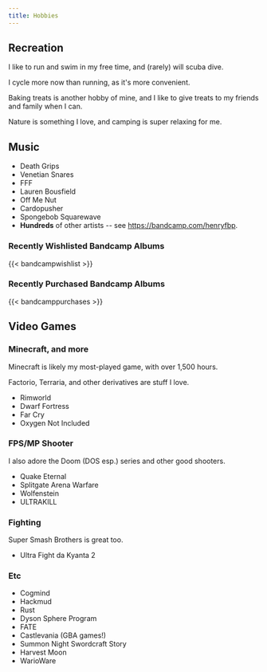 ```yaml
---
title: Hobbies
---
```


## Recreation

I like to run and swim in my free time, and (rarely) will scuba dive.

I cycle more now than running, as it's more convenient.

Baking treats is another hobby of mine, and I like to give treats to my friends and family when I can.

Nature is something I love, and camping is super relaxing for me.

## Music

- Death Grips
- Venetian Snares
- FFF
- Lauren Bousfield
- Off Me Nut
- Cardopusher
- Spongebob Squarewave
- **Hundreds** of other artists -- see <https://bandcamp.com/henryfbp>.

### Recently Wishlisted Bandcamp Albums

{{< bandcampwishlist >}}

### Recently Purchased Bandcamp Albums

{{< bandcamppurchases >}}

## Video Games

### Minecraft, and more

Minecraft is likely my most-played game, with over 1,500 hours.

Factorio, Terraria, and other derivatives are stuff I love.

- Rimworld
- Dwarf Fortress
- Far Cry
- Oxygen Not Included

### FPS/MP Shooter

I also adore the Doom (DOS esp.) series and other good shooters.

- Quake Eternal
- Splitgate Arena Warfare
- Wolfenstein
- ULTRAKILL

### Fighting

Super Smash Brothers is great too.

- Ultra Fight da Kyanta 2

### Etc

- Cogmind
- Hackmud
- Rust
- Dyson Sphere Program
- FATE
- Castlevania (GBA games!)
- Summon Night Swordcraft Story
- Harvest Moon
- WarioWare